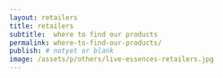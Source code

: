 ```yaml
---
layout: retailers
title: retailers
subtitle:  where to find our products
permalink: where-to-find-our-products/
publish: # notyet or blank
image: /assets/p/others/live-essences-retailers.jpg
---
```

